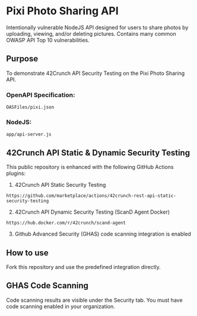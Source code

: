 # Pixi Photo Sharing API
Intentionally vulnerable NodeJS API designed for users to share photos by uploading, viewing, and/or deleting pictures. Contains many common OWASP API Top 10 vulnerabilities.

## Purpose
To demonstrate 42Crunch API Security Testing on the Pixi Photo Sharing API.

### OpenAPI Specification:
`OASFiles/pixi.json`

### NodeJS:
`app/api-server.js`

## 42Crunch API Static & Dynamic Security Testing
This public repository is enhanced with the following GitHub Actions plugins:
1. 42Crunch API Static Security Testing

`https://github.com/marketplace/actions/42crunch-rest-api-static-security-testing`

2. 42Crunch API Dynamic Security Testing (ScanD Agent Docker)

`https://hub.docker.com/r/42crunch/scand-agent`

3. Github Advanced Security (GHAS) code scanning integration is enabled

## How to use 
Fork this repository and use the predefined integration directly.

## GHAS Code Scanning
Code scanning results are visible under the Security tab. You must have code scanning enabled in your organization.
